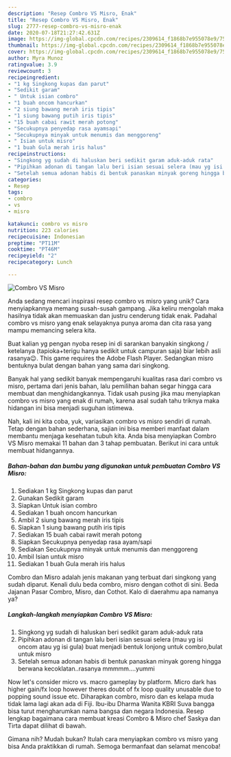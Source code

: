 ```yaml
---
description: "Resep Combro VS Misro, Enak"
title: "Resep Combro VS Misro, Enak"
slug: 2777-resep-combro-vs-misro-enak
date: 2020-07-18T21:27:42.631Z
image: https://img-global.cpcdn.com/recipes/2309614_f1868b7e955078e9/751x532cq70/combro-vs-misro-foto-resep-utama.jpg
thumbnail: https://img-global.cpcdn.com/recipes/2309614_f1868b7e955078e9/751x532cq70/combro-vs-misro-foto-resep-utama.jpg
cover: https://img-global.cpcdn.com/recipes/2309614_f1868b7e955078e9/751x532cq70/combro-vs-misro-foto-resep-utama.jpg
author: Myra Munoz
ratingvalue: 3.9
reviewcount: 3
recipeingredient:
- "1 kg Singkong kupas dan parut"
- "Sedikit garam"
- " Untuk isian combro"
- "1 buah oncom hancurkan"
- "2 siung bawang merah iris tipis"
- "1 siung bawang putih iris tipis"
- "15 buah cabai rawit merah potong"
- "Secukupnya penyedap rasa ayamsapi"
- "Secukupnya minyak untuk menumis dan menggoreng"
- " Isian untuk misro"
- "1 buah Gula merah iris halus"
recipeinstructions:
- "Singkong yg sudah di haluskan beri sedikit garam aduk-aduk rata"
- "Pipihkan adonan di tangan lalu beri isian sesuai selera (mau yg isi oncom atau yg isi gula) buat menjadi bentuk lonjong untuk combro,bulat untuk misro"
- "Setelah semua adonan habis di bentuk panaskan minyak goreng hingga berwana kecoklatan..rasanya mmmmm....yummi"
categories:
- Resep
tags:
- combro
- vs
- misro

katakunci: combro vs misro 
nutrition: 223 calories
recipecuisine: Indonesian
preptime: "PT11M"
cooktime: "PT46M"
recipeyield: "2"
recipecategory: Lunch

---
```



![Combro VS Misro](https://img-global.cpcdn.com/recipes/2309614_f1868b7e955078e9/751x532cq70/combro-vs-misro-foto-resep-utama.jpg)

Anda sedang mencari inspirasi resep combro vs misro yang unik? Cara menyiapkannya memang susah-susah gampang. Jika keliru mengolah maka hasilnya tidak akan memuaskan dan justru cenderung tidak enak. Padahal combro vs misro yang enak selayaknya punya aroma dan cita rasa yang mampu memancing selera kita.

Buat kalian yg pengan nyoba resep ini di sarankan banyakin singkong / ketelanya (tapioka+terigu hanya sedikit untuk campuran saja) biar lebih asli rasanya😉. This game requires the Adobe Flash Player. Sedangkan misro bentuknya bulat dengan bahan yang sama dari singkong.

Banyak hal yang sedikit banyak mempengaruhi kualitas rasa dari combro vs misro, pertama dari jenis bahan, lalu pemilihan bahan segar hingga cara membuat dan menghidangkannya. Tidak usah pusing jika mau menyiapkan combro vs misro yang enak di rumah, karena asal sudah tahu triknya maka hidangan ini bisa menjadi suguhan istimewa.


Nah, kali ini kita coba, yuk, variasikan combro vs misro sendiri di rumah. Tetap dengan bahan sederhana, sajian ini bisa memberi manfaat dalam membantu menjaga kesehatan tubuh kita. Anda bisa menyiapkan Combro VS Misro memakai 11 bahan dan 3 tahap pembuatan. Berikut ini cara untuk membuat hidangannya.

<!--inarticleads1-->

##### Bahan-bahan dan bumbu yang digunakan untuk pembuatan Combro VS Misro:

1. Sediakan 1 kg Singkong kupas dan parut
1. Gunakan Sedikit garam
1. Siapkan  Untuk isian combro
1. Sediakan 1 buah oncom hancurkan
1. Ambil 2 siung bawang merah iris tipis
1. Siapkan 1 siung bawang putih iris tipis
1. Sediakan 15 buah cabai rawit merah potong
1. Siapkan Secukupnya penyedap rasa ayam/sapi
1. Sediakan Secukupnya minyak untuk menumis dan menggoreng
1. Ambil  Isian untuk misro
1. Sediakan 1 buah Gula merah iris halus


Combro dan Misro adalah jenis makanan yang terbuat dari singkong yang sudah diparut. Kenali dulu beda combro, misro dengan cothot di sini. Beda Jajanan Pasar Combro, Misro, dan Cothot. Kalo di daerahmu apa namanya ya? 

<!--inarticleads2-->

##### Langkah-langkah menyiapkan Combro VS Misro:

1. Singkong yg sudah di haluskan beri sedikit garam aduk-aduk rata
1. Pipihkan adonan di tangan lalu beri isian sesuai selera (mau yg isi oncom atau yg isi gula) buat menjadi bentuk lonjong untuk combro,bulat untuk misro
1. Setelah semua adonan habis di bentuk panaskan minyak goreng hingga berwana kecoklatan..rasanya mmmmm....yummi


Now let&#39;s consider micro vs. macro gameplay by platform. Micro dark has higher gain/fx loop however theres doubt of fx loop quality unusable due to popping sound issue etc. Diharapkan combro, misro dan es kelapa muda tidak lama lagi akan ada di Fiji. Ibu-ibu Dharma Wanita KBRI Suva bangga bisa turut mengharumkan nama bangsa dan negara Indonesia. Resep lengkap bagaimana cara membuat kreasi Combro &amp; Misro chef Saskya dan Tirta dapat dilihat di bawah. 

Gimana nih? Mudah bukan? Itulah cara menyiapkan combro vs misro yang bisa Anda praktikkan di rumah. Semoga bermanfaat dan selamat mencoba!
